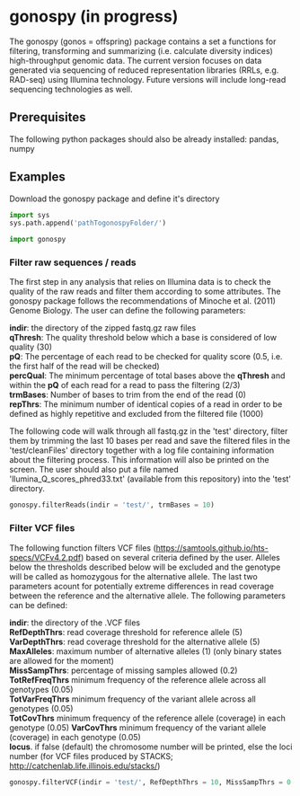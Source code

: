 # gonospy (in progress)

The gonospy (gonos = offspring) package contains a set a functions for filtering, transforming and summarizing (i.e. calculate diversity indices) high-throughput genomic data. The current version focuses on
data generated via sequencing of reduced representation libraries (RRLs, e.g. RAD-seq) using Illumina technology. Future versions will include long-read sequencing technologies as well.

## Prerequisites
The following python packages should also be already installed:
pandas, numpy

## Examples

Download the gonospy package and define it's directory
```python
import sys 
sys.path.append('pathTogonospyFolder/')

import gonospy
```

### Filter raw sequences / reads
The first step in any analysis that relies on Illumina data is to check the quality of the raw reads and filter them according to some attributes. The gonospy package follows the
recommendations of Minoche et al. (2011) Genome Biology. The user can define the following parameters:

**indir**: the directory of the zipped fastq.gz raw files  
**qThresh**: The quality threshold below which a base is considered of low quality (30)  
**pQ**: The percentage of each read to be checked for quality score (0.5, i.e. the first half of the read will be checked)  
**percQual**: The minimum percentage of total bases above the **qThresh** and within the **pQ** of each read for a read to pass the filtering (2/3)  
**trmBases**: Number of bases to trim from the end of the read (0)  
**repThrs**: The minimum number of identical copies of a read in order to be defined as highly repetitive and excluded from the filtered file (1000)  

The following code will walk through all fastq.gz in the 'test' directory, filter them by trimming the last 10 bases per read and save the filtered files in the 'test/cleanFiles' directory together with
a log file containing information about the filtering process. This information will also be printed on the screen. The user should also put a file named 'llumina_Q_scores_phred33.txt' (available from this repository) into the 'test' directory.

```python
gonospy.filterReads(indir = 'test/', trmBases = 10)
```

### Filter VCF files
The following function filters VCF files (https://samtools.github.io/hts-specs/VCFv4.2.pdf) based on several criteria defined by the user.
Alleles below the thresholds described below will be excluded and the genotype will be called as homozygous for the alternative allele. The last two
parameters acount for potentially extreme differences in read coverage between the reference and the alternative allele. The following parameters can be defined:

**indir**: the directory of the .VCF files  
**RefDepthThrs**: read coverage threshold for reference allele (5) 
**VarDepthThrs**: read coverage threshold for the alternative allele (5)
**MaxAlleles**: maximum number of alternative alleles (1) (only binary states are allowed for the moment)  
**MissSampThrs**: percentage of missing samples allowed (0.2)
**TotRefFreqThrs** minimum frequency of the reference allele across all genotypes (0.05)  
**TotVarFreqThrs** minimum frequency of the variant allele across all genotypes (0.05)  
**TotCovThrs** minimum frequency of the reference allele (coverage) in each genotype (0.05)
**VarCovThrs** minimum frequency of the variant allele (coverage) in each genotype (0.05)  
**locus**. if false (default) the chromosome number will be printed, else the loci number (for VCF files produced by STACKS; http://catchenlab.life.illinois.edu/stacks/)

```python
gonospy.filterVCF(indir = 'test/', RefDepthThrs = 10, MissSampThrs = 0.4, VarDepthThrs = 10, TotRefFreqThrs = 0.1, TotCovThrs = 1)
```
 
